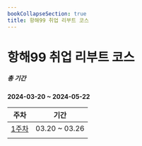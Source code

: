 ```yaml
---
bookCollapseSection: true
title: 항해99 취업 리부트 코스
---
```

# 항해99 취업 리부트 코스

##### 총 기간
**2024-03-20 ~ 2024-05-22**

| 주차                   | 기간            |
| -------------------- | ------------- |
| [1주차](Hanghae99/1주차) | 03.20 ~ 03.26 |
|                      |               |
